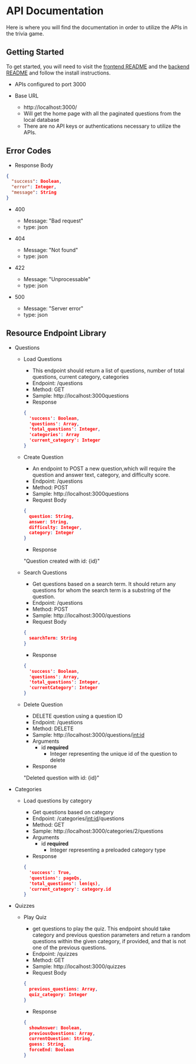 # API Documentation

Here is where you will find the documentation in order to utilize the APIs in the trivia game.

## Getting Started

To get started, you will need to visit the [frontend README](frontend/README.md) and the [backend README](frontend/README.md) and follow the install instructions.

- APIs configured to port 3000

- Base URL
  - http://localhost:3000/
  - Will get the home page with all the paginated questions from the local database
  - There are no API keys or authentications necessary to utilize the APIs.

## Error Codes

- Response Body

```json
{
  "success": Boolean,
  "error": Integer,
  "message": String
}
```

- 400
  - Message: "Bad request"
  - type: json

- 404
  - Message: "Not found"
  - type: json

- 422
  - Message: "Unprocessable"
  - type: json

- 500
  - Message: "Server error"
  - type: json

## Resource Endpoint Library

- Questions
  - Load Questions
    - This endpoint should return a list of questions, number of total questions, current category, categories
    - Endpoint: /questions
    - Method: GET
    - Sample: http://localhost:3000questions
    - Response

    ```json
    {
      'success': Boolean,
      'questions': Array,
      'total_questions': Integer,
      'categories': Array
      'current_category': Integer
    }
    ```

  - Create Question
    - An endpoint to POST a new question,which will require the question and answer text, category, and difficulty score.
    - Endpoint: /questions
    - Method: POST
    - Sample: http://localhost:3000questions
    - Request Body

    ```json
    {
      question: String,
      answer: String,
      difficulty: Integer,
      category: Integer
    }
    ```

    - Response

    "Question created with id: {id}"

  - Search Questions
    - Get questions based on a search term. It should return any questions for whom the search term is a substring of the question.
    - Endpoint: /questions
    - Method: POST
    - Sample: http://localhost:3000/questions
    - Request Body

    ```json
    {
      searchTerm: String
    }
    ```

    - Response

    ```json
    {
      'success': Boolean,
      'questions': Array,
      'total_questions': Integer,
      'currentCategory': Integer
    }

  - Delete Question
    - DELETE question using a question ID
    - Endpoint: /questions
    - Method: DELETE
    - Sample: http://localhost:3000/questions/<int:id>
    - Arguments
      - id **required**
        - Integer representing the unique id of the question to delete
    - Response

    "Deleted question with id: {id}"

- Categories
  - Load questions by category
    - Get questions based on category
    - Endpoint: /categories/<int:id>/questions
    - Method: GET
    - Sample: http://localhost:3000/categories/2/questions
    - Arguments
      - id **required**
        - Integer representing a preloaded category type
    - Response

    ```json
    {
      'success': True,
      'questions': pageQs,
      'total_questions': len(qs),
      'current_category': category.id
    }
    ```

- Quizzes
  - Play Quiz
    - get questions to play the quiz. This endpoint should take category and previous question parameters and return a random questions within the given category, if provided, and that is not one of the previous questions.
    - Endpoint: /quizzes
    - Method: GET
    - Sample: http://localhost:3000/quizzes
    - Request Body

    ```json
    {
      previous_questions: Array,
      quiz_category: Integer
    }
    ```

    - Response

    ```json
    {
      showAnswer: Boolean,
      previousQuestions: Array,
      currentQuestion: String,
      guess: String,
      forceEnd: Boolean
    }
    ```
